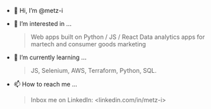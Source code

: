 - 👋 Hi, I’m @metz-i
  
- 👀 I’m interested in ...
     > Web apps built on Python / JS / React
     > Data analytics apps for martech and consumer goods marketing

- 🌱 I’m currently learning ...
     > JS, Selenium, AWS, Terraform, Python, SQL. 
    
- 📫 How to reach me ...
     > Inbox me on LinkedIn: <linkedin.com/in/metz-i>
  
<!---
metz-i/metz-i is a ✨ special ✨ repository because its `README.md` (this file) appears on your GitHub profile.
You can click the Preview link to take a look at your changes.
--->

